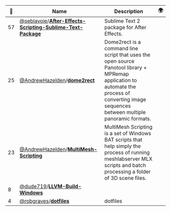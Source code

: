 |:star2: | Name | Description | 🌍|
|---|---|---|---|
|57|[@seblavoie](https://github.com/seblavoie)/[**After-Effects-Scripting-Sublime-Text-Package**](https://github.com/seblavoie/After-Effects-Scripting-Sublime-Text-Package)|Sublime Text 2 package for After Effects.||
|25|[@AndrewHazelden](https://github.com/AndrewHazelden)/[**dome2rect**](https://github.com/AndrewHazelden/dome2rect)|Dome2rect is a command line script that uses the open source Panotool library + MPRemap application to automate the process of converting image sequences between multiple panoramic formats.||
|23|[@AndrewHazelden](https://github.com/AndrewHazelden)/[**MultiMesh-Scripting**](https://github.com/AndrewHazelden/MultiMesh-Scripting)|MultiMesh Scripting is a set of Windows BAT scripts that help simply the process of running meshlabserver MLX scripts and batch processing a folder of 3D scene files.||
|8|[@dude719](https://github.com/dude719)/[**LLVM-Build-Windows**](https://github.com/dude719/LLVM-Build-Windows)|||
|4|[@robgraves](https://github.com/robgraves)/[**dotfiles**](https://github.com/robgraves/dotfiles)|dotfiles||

